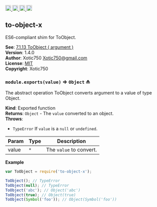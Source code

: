 <a href="https://travis-ci.org/Xotic750/to-object-x"
   title="Travis status">
<img
   src="https://travis-ci.org/Xotic750/to-object-x.svg?branch=master"
   alt="Travis status" height="18"/>
</a>
<a href="https://david-dm.org/Xotic750/to-object-x"
   title="Dependency status">
<img src="https://david-dm.org/Xotic750/to-object-x.svg"
   alt="Dependency status" height="18"/>
</a>
<a href="https://david-dm.org/Xotic750/to-object-x#info=devDependencies"
   title="devDependency status">
<img src="https://david-dm.org/Xotic750/to-object-x/dev-status.svg"
   alt="devDependency status" height="18"/>
</a>
<a href="https://badge.fury.io/js/to-object-x" title="npm version">
<img src="https://badge.fury.io/js/to-object-x.svg"
   alt="npm version" height="18"/>
</a>
<a name="module_to-object-x"></a>

## to-object-x
ES6-compliant shim for ToObject.

**See**: [7.1.13 ToObject ( argument )](http://www.ecma-international.org/ecma-262/6.0/#sec-toobject)  
**Version**: 1.4.0  
**Author**: Xotic750 <Xotic750@gmail.com>  
**License**: [MIT](&lt;https://opensource.org/licenses/MIT&gt;)  
**Copyright**: Xotic750  
<a name="exp_module_to-object-x--module.exports"></a>

### `module.exports(value)` ⇒ <code>Object</code> ⏏
The abstract operation ToObject converts argument to a value of
type Object.

**Kind**: Exported function  
**Returns**: <code>Object</code> - The `value` converted to an object.  
**Throws**:

- <code>TypeError</code> If `value` is a `null` or `undefined`.


| Param | Type | Description |
| --- | --- | --- |
| value | <code>\*</code> | The `value` to convert. |

**Example**  
```js
var ToObject = require('to-object-x');

ToObject(); // TypeError
ToObject(null); // TypeError
ToObject('abc'); // Object('abc')
ToObject(true); // Object(true)
ToObject(Symbol('foo')); // Object(Symbol('foo'))
```
